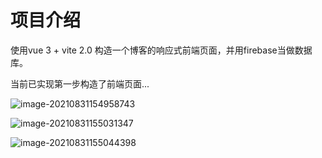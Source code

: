 # 项目介绍

使用vue 3 + vite 2.0 构造一个博客的响应式前端页面，并用firebase当做数据库。



当前已实现第一步构造了前端页面...

![image-20210831154958743](https://gitee.com/zyxbj/image-warehouse/raw/master/pics/202108311549971.png)

![image-20210831155031347](https://gitee.com/zyxbj/image-warehouse/raw/master/pics/202108311550428.png)

![image-20210831155044398](https://gitee.com/zyxbj/image-warehouse/raw/master/pics/202108311550467.png)

